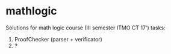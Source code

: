 mathlogic
=========

Solutions for math logic course (III semester ITMO CT 17') tasks:

1.  ProofChecker (parser + verificator)
2.  ?